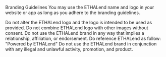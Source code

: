 Branding Guidelines
You may use the ETHALend name and logo in your website or app as long as you adhere to the branding guidelines.

Do not alter the ETHALend logo and the logo is intended to be used as provided.
Do not combine ETHALend logo with other images without consent.
Do not use the ETHALend brand in any way that implies a relationship, affiliation, or endorsement.
Do reference ETHALend as follow:
"Powered by ETHALend"
Do not use the ETHALend brand in conjunction with any illegal and unlawful activity, promotion, and product.
